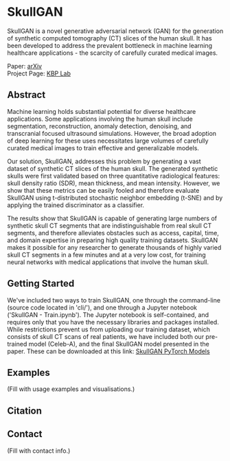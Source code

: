 # SkullGAN

SkullGAN is a novel generative adversarial network (GAN) for the generation of synthetic computed tomography (CT) slices of the human skull. It has been developed to address the prevalent bottleneck in machine learning healthcare applications - the scarcity of carefully curated medical images.

Paper: [arXiv](https://arxiv.org/list/cs.AI/recent) <br>
Project Page: [KBP Lab](https://kbplab.stanford.edu/SkullGAN/)

## Abstract

Machine learning holds substantial potential for diverse healthcare applications. Some applications involving the human skull include segmentation, reconstruction, anomaly detection, denoising, and transcranial focused ultrasound simulations. However, the broad adoption of deep learning for these uses necessitates large volumes of carefully curated medical images to train effective and generalizable models. 

Our solution, SkullGAN, addresses this problem by generating a vast dataset of synthetic CT slices of the human skull. The generated synthetic skulls were first validated based on three quantitative radiological features: skull density ratio (SDR), mean thickness, and mean intensity. However, we show that these metrics can be easily fooled and therefore evaluate SkullGAN using t-distributed stochastic neighbor embedding (t-SNE) and by applying the trained discriminator as a classifier. 

The results show that SkullGAN is capable of generating large numbers of synthetic skull CT segments that are indistinguishable from real skull CT segments, and therefore alleviates obstacles such as access, capital, time, and domain expertise in preparing high quality training datasets. SkullGAN makes it possible for any researcher to generate thousands of highly varied skull CT segments in a few minutes and at a very low cost, for training neural networks with medical applications that involve the human skull.

## Getting Started

We've included two ways to train SkullGAN, one through the command-line (source code located in 'cli/'), and one through a Jupyter notebook ('SkullGAN - Train.ipynb'). The Jupyter notebook is self-contained, and requires only that you have the necessary libraries and packages installed. While restrictions prevent us from uploading our training dataset, which consists of skull CT scans of real patients, we have included both our pre-trained model (Celeb-A), and the final SkullGAN model presented in the paper. These can be downloaded at this link: [SkullGAN PyTorch Models](https://drive.google.com/drive/folders/1KRLXFMssKKuQwXL5J9fVorhVGbZaSeK4?usp=sharing)



## Examples

(Fill with usage examples and visualisations.)

## Citation



## Contact

(Fill with contact info.)
